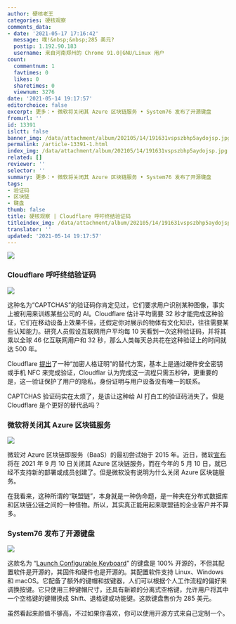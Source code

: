 ```yaml
---
author: 硬核老王
categories: 硬核观察
comments_data:
- date: '2021-05-17 17:16:42'
  message: 噗!&nbsp;&nbsp;285 美元?
  postip: 1.192.90.183
  username: 来自河南郑州的 Chrome 91.0|GNU/Linux 用户
count:
  commentnum: 1
  favtimes: 0
  likes: 0
  sharetimes: 0
  viewnum: 3276
date: '2021-05-14 19:17:57'
editorchoice: false
excerpt: 更多：• 微软将关闭其 Azure 区块链服务 • System76 发布了开源键盘
fromurl: ''
id: 13391
islctt: false
banner_img: /data/attachment/album/202105/14/191631vspszbhp5aydojsp.jpg
permalink: /article-13391-1.html
index_img: /data/attachment/album/202105/14/191631vspszbhp5aydojsp.jpg
related: []
reviewer: ''
selector: ''
summary: 更多：• 微软将关闭其 Azure 区块链服务 • System76 发布了开源键盘
tags:
- 验证码
- 区块链
- 键盘
thumb: false
title: 硬核观察 | Cloudflare 呼吁终结验证码
titleindex_img: /data/attachment/album/202105/14/191631vspszbhp5aydojsp.jpg
translator: ''
updated: '2021-05-14 19:17:57'
---
```


![](/data/attachment/album/202105/14/191631vspszbhp5aydojsp.jpg)


### Cloudflare 呼吁终结验证码


![](/data/attachment/album/202105/14/191644nhy6z9x89p929m8i.jpg)


这种名为“CAPTCHAS”的验证码你肯定见过，它们要求用户识别某种图像，事实上被利用来训练某些公司的 AI。Cloudflare 估计平均需要 32 秒才能完成这种验证，它们在移动设备上效果不佳，还假定你对展示的物体有文化知识，往往需要某些认知能力。研究人员假设互联网用户平均每 10 天看到一次这种验证码，并将其乘以全球 46 亿互联网用户和 32 秒，那么人类每天总共花在这种验证上的时间就达 500 年。


Cloudflare [提出](https://www.theregister.com/2021/05/14/cloudflare_cryptographic_attestation_of_personhood_captcha_killer/)了一种“加密人格证明”的替代方案，基本上是通过硬件安全密钥或手机 NFC 来完成验证，Cloudflar 认为完成这一流程只需五秒钟，更重要的是，这一验证保护了用户的隐私，身份证明与用户设备没有唯一的联系。


CAPTCHAS 验证码实在太烦了，是该让这种给 AI 打白工的验证码消失了。但是 Cloudflare 是个更好的替代品吗？


### 微软将关闭其 Azure 区块链服务


![](/data/attachment/album/202105/14/191709uaqsf2kqaqgv5ibv.jpg)


微软对 Azure 区块链即服务（BaaS）的最初尝试始于 2015 年。近日，微软[宣布](https://www.zdnet.com/article/microsoft-is-shutting-down-its-azure-blockchain-service/)将在 2021 年 9 月 10 日关闭其 Azure 区块链服务，而在今年的 5 月 10 日，就已经不支持新的部署或成员创建了。但是微软没有说明为什么关闭 Azure 区块链服务。


在我看来，这种所谓的“联盟链”，本身就是一种伪命题，是一种夹在分布式数据库和区块链公链之间的一种怪物。所以，其实真正能用起来联盟链的企业客户并不算多。


### System76 发布了开源键盘


![](/data/attachment/album/202105/14/191728lun5gh44wq9g191l.jpg)


这款名为 “[Launch Configurable Keyboard](https://system76.com/accessories/launch)” 的键盘是 100% 开源的，不但其配置软件是开源的，其固件和硬件也是开源的。其配置软件支持 Linux、Windows 和 macOS。它配备了额外的键帽和拔键器，人们可以根据个人工作流程的偏好来调换按键。它只使用三种键帽尺寸，还具有新颖的分离式空格键，允许用户将其中一个空格键的键帽换成 Shift、退格键或功能键。这款键盘售价为 285 美元。


虽然看起来颜值不够高，不过如果你喜欢，你可以使用开源方式来自己定制一个。